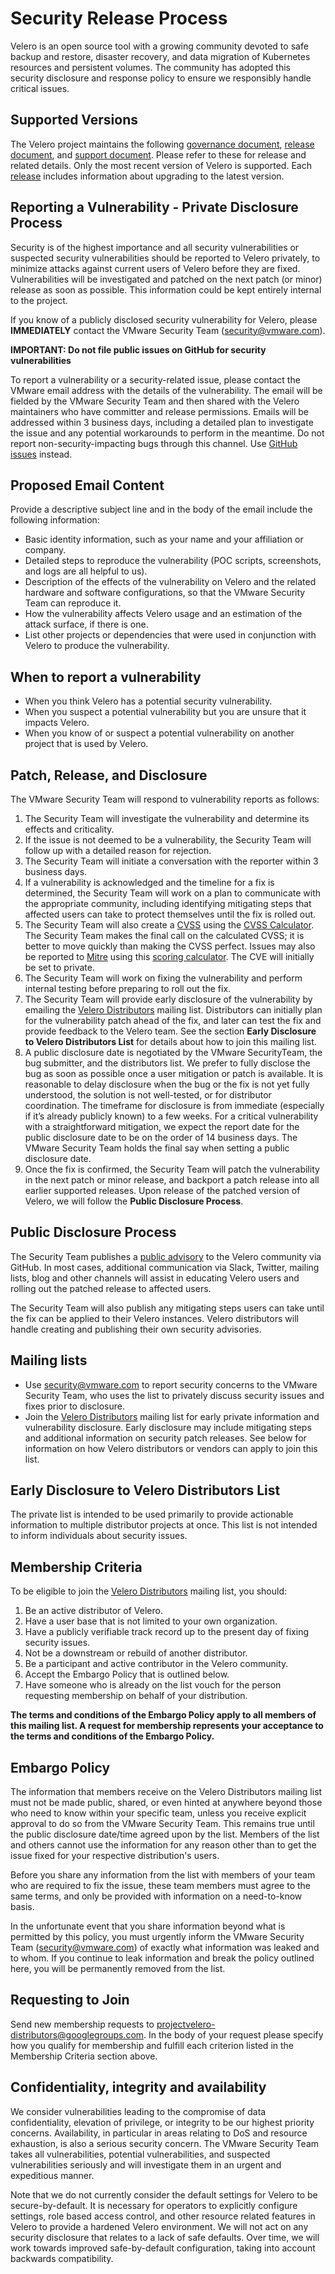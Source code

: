 # Security Release Process

Velero is an open source tool with a growing community devoted to safe backup and restore, disaster recovery, and data migration of Kubernetes resources and persistent volumes. The community has adopted this security disclosure and response policy to ensure we responsibly handle critical issues.


## Supported Versions

The Velero project maintains the following [governance document](https://github.com/adi-bhardwaj/velero-modified/blob/main/GOVERNANCE.md), [release document](https://github.com/adi-bhardwaj/velero-modified/blob/f42c63af1b9af445e38f78a7256b1c48ef79c10e/site/docs/main/release-instructions.md), and [support document](https://velero.io/docs/main/support-process/). Please refer to these for release and related details. Only the most recent version of Velero is supported. Each [release](https://github.com/adi-bhardwaj/velero-modified/releases) includes information about upgrading to the latest version.


## Reporting a Vulnerability - Private Disclosure Process

Security is of the highest importance and all security vulnerabilities or suspected security vulnerabilities should be reported to Velero privately, to minimize attacks against current users of Velero before they are fixed. Vulnerabilities will be investigated and patched on the next patch (or minor) release as soon as possible. This information could be kept entirely internal to the project.  

If you know of a publicly disclosed security vulnerability for Velero, please **IMMEDIATELY** contact the VMware Security Team (security@vmware.com).

 

**IMPORTANT: Do not file public issues on GitHub for security vulnerabilities**

To report a vulnerability or a security-related issue, please contact the VMware email address with the details of the vulnerability. The email will be fielded by the VMware Security Team and then shared with the Velero maintainers who have committer and release permissions. Emails will be addressed within 3 business days, including a detailed plan to investigate the issue and any potential workarounds to perform in the meantime. Do not report non-security-impacting bugs through this channel. Use [GitHub issues](https://github.com/adi-bhardwaj/velero-modified/issues/new/choose) instead.


## Proposed Email Content

Provide a descriptive subject line and in the body of the email include the following information:



*   Basic identity information, such as your name and your affiliation or company.
*   Detailed steps to reproduce the vulnerability  (POC scripts, screenshots, and logs are all helpful to us).
*   Description of the effects of the vulnerability on Velero and the related hardware and software configurations, so that the VMware Security Team can reproduce it.
*   How the vulnerability affects Velero usage and an estimation of the attack surface, if there is one.
*   List other projects or dependencies that were used in conjunction with Velero to produce the vulnerability.

 


## When to report a vulnerability



*   When you think Velero has a potential security vulnerability.
*   When you suspect a potential vulnerability but you are unsure that it impacts Velero.
*   When you know of or suspect a potential vulnerability on another project that is used by Velero.

  


## Patch, Release, and Disclosure

The VMware Security Team will respond to vulnerability reports as follows:

 



1. The Security Team will investigate the vulnerability and determine its effects and criticality.
2. If the issue is not deemed to be a vulnerability, the Security Team will follow up with a detailed reason for rejection.
3. The Security Team will initiate a conversation with the reporter within 3 business days.
4. If a vulnerability is acknowledged and the timeline for a fix is determined, the Security Team will work on a plan to communicate with the appropriate community, including identifying mitigating steps that affected users can take to protect themselves until the fix is rolled out.
5. The Security Team will also create a [CVSS](https://www.first.org/cvss/specification-document) using the [CVSS Calculator](https://www.first.org/cvss/calculator/3.0). The Security Team makes the final call on the calculated CVSS; it is better to move quickly than making the CVSS perfect. Issues may also be reported to [Mitre](https://cve.mitre.org/) using this [scoring calculator](https://nvd.nist.gov/vuln-metrics/cvss/v3-calculator). The CVE will initially be set to private.
6. The Security Team will work on fixing the vulnerability and perform internal testing before preparing to roll out the fix.
7. The Security Team will provide early disclosure of the vulnerability by emailing the [Velero Distributors](https://groups.google.com/u/1/g/projectvelero-distributors) mailing list. Distributors can initially plan for the vulnerability patch ahead of the fix, and later can test the fix and provide feedback to the Velero team. See the section **Early Disclosure to Velero Distributors List** for details about how to join this mailing list. 
8. A public disclosure date is negotiated by the VMware SecurityTeam, the bug submitter, and the distributors list. We prefer to fully disclose the bug as soon as possible once a user mitigation or patch is available. It is reasonable to delay disclosure when the bug or the fix is not yet fully understood, the solution is not well-tested, or for distributor coordination. The timeframe for disclosure is from immediate (especially if it’s already publicly known) to a few weeks. For a critical vulnerability with a straightforward mitigation, we expect the report date for the public disclosure date to be on the order of 14 business days. The VMware Security Team holds the final say when setting a public disclosure date.
9. Once the fix is confirmed, the Security Team will patch the vulnerability in the next patch or minor release, and backport a patch release into all earlier supported releases. Upon release of the patched version of Velero, we will follow the **Public Disclosure Process**.


## Public Disclosure Process

The Security Team publishes a [public advisory](https://github.com/adi-bhardwaj/velero-modified/security/advisories) to the Velero community via GitHub. In most cases, additional communication via Slack, Twitter, mailing lists, blog and other channels will assist in educating Velero users and rolling out the patched release to affected users. 

The Security Team will also publish any mitigating steps users can take until the fix can be applied to their Velero instances. Velero distributors will handle creating and publishing their own security advisories.

 


## Mailing lists



*   Use security@vmware.com to report security concerns to the VMware Security Team, who uses the list to privately discuss security issues and fixes prior to disclosure.
*   Join the [Velero Distributors](https://groups.google.com/u/1/g/projectvelero-distributors) mailing list for early private information and vulnerability disclosure. Early disclosure may include mitigating steps and additional information on security patch releases. See below for information on how Velero distributors or vendors can apply to join this list.


## Early Disclosure to Velero Distributors List

The private list is intended to be used primarily to provide actionable information to multiple distributor projects at once. This list is not intended to inform individuals about security issues. 


## Membership Criteria

To be eligible to join the [Velero Distributors](https://groups.google.com/u/1/g/projectvelero-distributors) mailing list, you should:



1. Be an active distributor of Velero.
2. Have a user base that is not limited to your own organization.
3. Have a publicly verifiable track record up to the present day of fixing security issues.
4. Not be a downstream or rebuild of another distributor.
5. Be a participant and active contributor in the Velero community.
6. Accept the Embargo Policy that is outlined below. 
7. Have someone who is already on the list vouch for the person requesting membership on behalf of your distribution.

**The terms and conditions of the Embargo Policy apply to all members of this mailing list. A request for membership represents your acceptance to the terms and conditions of the Embargo Policy.**


## Embargo Policy

The information that members receive on the Velero Distributors mailing list must not be made public, shared, or even hinted at anywhere beyond those who need to know within your specific team, unless you receive explicit approval to do so from the VMware Security Team. This remains true until the public disclosure date/time agreed upon by the list. Members of the list and others cannot use the information for any reason other than to get the issue fixed for your respective distribution's users.

Before you share any information from the list with members of your team who are required to fix the issue, these team members must agree to the same terms, and only be provided with information on a need-to-know basis.

In the unfortunate event that you share information beyond what is permitted by this policy, you must urgently inform the VMware Security Team (security@vmware.com) of exactly what information was leaked and to whom. If you continue to leak information and break the policy outlined here, you will be permanently removed from the list.

 


## Requesting to Join

Send new membership requests to projectvelero-distributors@googlegroups.com. In the body of your request please specify how you qualify for membership and fulfill each criterion listed in the Membership Criteria section above.


## Confidentiality, integrity and availability

We consider vulnerabilities leading to the compromise of data confidentiality, elevation of privilege, or integrity to be our highest priority concerns. Availability, in particular in areas relating to DoS and resource exhaustion, is also a serious security concern. The VMware Security Team takes all vulnerabilities, potential vulnerabilities, and suspected vulnerabilities seriously and will investigate them in an urgent and expeditious manner.

Note that we do not currently consider the default settings for Velero to be secure-by-default. It is necessary for operators to explicitly configure settings, role based access control, and other resource related features in Velero to provide a hardened Velero environment. We will not act on any security disclosure that relates to a lack of safe defaults. Over time, we will work towards improved safe-by-default configuration, taking into account backwards compatibility.
